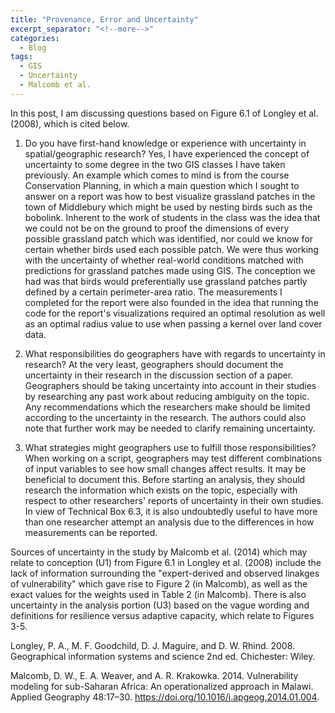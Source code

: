 ```yaml
---
title: "Provenance, Error and Uncertainty"
excerpt_separator: "<!--more-->"
categories:
  - Blog
tags:
  - GIS
  - Uncertainty
  - Malcomb et al.
---
```


In this post, I am discussing questions based on Figure 6.1 of Longley et al. (2008), which is cited below.

1. Do you have first-hand knowledge or experience with uncertainty in spatial/geographic research?
Yes, I have experienced the concept of uncertainty to some degree in the two GIS classes I have taken previously. An example which comes to mind is from the course Conservation Planning, in which a main question which I sought to answer on a report was how to best visualize grassland patches in the town of Middlebury which might be used by nesting birds such as the bobolink. Inherent to the work of students in the class was the idea that we could not be on the ground to proof the dimensions of every possible grassland patch which was identified, nor could we know for certain whether birds used each possible patch. We were thus working with the uncertainty of whether real-world conditions matched with predictions for grassland patches made using GIS. The conception we had was that birds would preferentially use grassland patches partly defined by a certain perimeter-area ratio. The measurements I completed for the report were also founded in the idea that running the code for the report's visualizations required an optimal resolution as well as an optimal radius value to use when passing a kernel over land cover data.


2. What responsibilities do geographers have with regards to uncertainty in research?
At the very least, geographers should document the uncertainty in their research in the discussion section of a paper. Geographers should be taking uncertainty into account in their studies by researching any past work about reducing ambiguity on the topic. Any recommendations which the researchers make should be limited according to the uncertainty in the research. The authors could also note that further work may be needed to clarify remaining uncertainty.


3. What strategies might geographers use to fulfill those responsibilities?
When working on a script, geographers may test different combinations of input variables to see how small changes affect results. It may be beneficial to document this. Before starting an analysis, they should research the information which exists on the topic, especially with respect to other researchers' reports of uncertainty in their own studies. In view of Technical Box 6.3, it is also undoubtedly useful to have more than one researcher attempt an analysis due to the differences in how measurements can be reported. 

Sources of uncertainty in the study by Malcomb et al. (2014) which may relate to conception (U1) from Figure 6.1 in Longley et al. (2008) include the lack of information surrounding the "expert-derived and observed linakges of vulnerability" which gave rise to Figure 2 (in Malcomb), as well as the exact values for the weights used in Table 2 (in Malcomb). There is also uncertainty in the analysis portion (U3) based on the vague wording and definitions for resilience versus adaptive capacity, which relate to Figures 3-5.

Longley, P. A., M. F. Goodchild, D. J. Maguire, and D. W. Rhind. 2008. Geographical information systems and science 2nd ed. Chichester: Wiley.

Malcomb, D. W., E. A. Weaver, and A. R. Krakowka. 2014. Vulnerability modeling for sub-Saharan Africa: An operationalized approach in Malawi. Applied Geography 48:17–30. https://doi.org/10.1016/j.apgeog.2014.01.004.